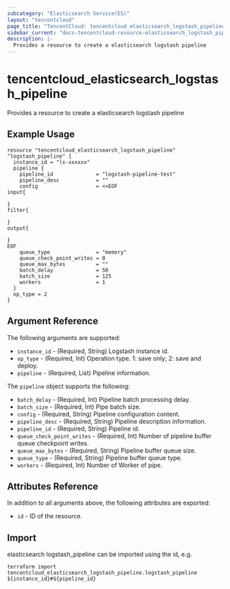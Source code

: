 ```yaml
---
subcategory: "Elasticsearch Service(ES)"
layout: "tencentcloud"
page_title: "TencentCloud: tencentcloud_elasticsearch_logstash_pipeline"
sidebar_current: "docs-tencentcloud-resource-elasticsearch_logstash_pipeline"
description: |-
  Provides a resource to create a elasticsearch logstash pipeline
---
```


# tencentcloud_elasticsearch_logstash_pipeline

Provides a resource to create a elasticsearch logstash pipeline

## Example Usage

```hcl
resource "tencentcloud_elasticsearch_logstash_pipeline" "logstash_pipeline" {
  instance_id = "ls-xxxxxx"
  pipeline {
    pipeline_id              = "logstash-pipeline-test"
    pipeline_desc            = ""
    config                   = <<EOF
input{

}
filter{

}
output{

}
EOF
    queue_type               = "memory"
    queue_check_point_writes = 0
    queue_max_bytes          = ""
    batch_delay              = 50
    batch_size               = 125
    workers                  = 1
  }
  op_type = 2
}
```

## Argument Reference

The following arguments are supported:

* `instance_id` - (Required, String) Logstash instance id.
* `op_type` - (Required, Int) Operation type. 1: save only; 2: save and deploy.
* `pipeline` - (Required, List) Pipeline information.

The `pipeline` object supports the following:

* `batch_delay` - (Required, Int) Pipeline batch processing delay.
* `batch_size` - (Required, Int) Pipe batch size.
* `config` - (Required, String) Pipeline configuration content.
* `pipeline_desc` - (Required, String) Pipeline description information.
* `pipeline_id` - (Required, String) Pipeline id.
* `queue_check_point_writes` - (Required, Int) Number of pipeline buffer queue checkpoint writes.
* `queue_max_bytes` - (Required, String) Pipeline buffer queue size.
* `queue_type` - (Required, String) Pipeline buffer queue type.
* `workers` - (Required, Int) Number of Worker of pipe.

## Attributes Reference

In addition to all arguments above, the following attributes are exported:

* `id` - ID of the resource.



## Import

elasticsearch logstash_pipeline can be imported using the id, e.g.

```
terraform import tencentcloud_elasticsearch_logstash_pipeline.logstash_pipeline ${instance_id}#${pipeline_id}
```

